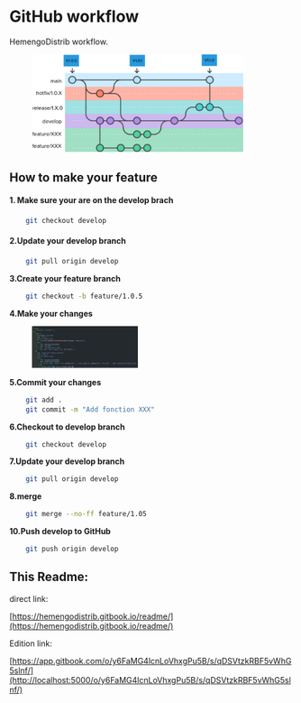 # GitHub workflow

HemengoDistrib workflow.

<div align="left">

<figure><img src=".gitbook/assets/Screenshot_20230703_145901.png" alt="" width="375"><figcaption></figcaption></figure>

</div>

## How to make your feature

#### 1. Make sure your are on the develop brach

```bash
    git checkout develop
```

#### 2.Update your develop branch

```bash
    git pull origin develop
```

**3.Create your feature branch**

```bash
    git checkout -b feature/1.0.5
```

**4.Make your changes**

<div align="left">

<figure><img src=".gitbook/assets/Screenshot_20230627_152856.png" alt="" width="188"><figcaption></figcaption></figure>

</div>

**5.Commit your changes**

```bash
    git add .
    git commit -m "Add fonction XXX"
```

**6.Checkout to develop branch**

```bash
    git checkout develop
```

**7.Update your develop branch**

```bash
    git pull origin develop
```

**8.merge**

```bash
    git merge --no-ff feature/1.05
```

**10.Push develop to GitHub**

```bash
    git push origin develop
```

## This Readme:

direct link:

[https://hemengodistrib.gitbook.io/readme/](https://hemengodistrib.gitbook.io/readme/)

Edition link:

[https://app.gitbook.com/o/y6FaMG4lcnLoVhxgPu5B/s/qDSVtzkRBF5vWhG5slnf/](http://localhost:5000/o/y6FaMG4lcnLoVhxgPu5B/s/qDSVtzkRBF5vWhG5slnf/)
